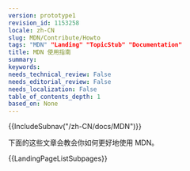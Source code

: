 ```yaml
---
version: prototype1
revision_id: 1153258
locale: zh-CN
slug: MDN/Contribute/Howto
tags: "MDN" "Landing" "TopicStub" "Documentation"
title: MDN 使用指南
summary: 
keywords: 
needs_technical_review: False
needs_editorial_review: False
needs_localization: False
table_of_contents_depth: 1
based_on: None
---
```

<div>{{IncludeSubnav("/zh-CN/docs/MDN")}}</div>

<p>下面的这些文章会教会你如何更好地使用 MDN。</p>

<p>{{LandingPageListSubpages}}</p>

